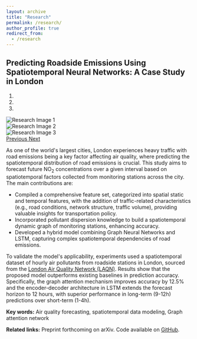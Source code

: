 ```yaml
---
layout: archive
title: "Research"
permalink: /research/
author_profile: true
redirect_from:
  - /research
---
```


<!-- {% include base_path %} -->

<!-- 研究项目标题 -->
<h2>Predicting Roadside Emissions Using Spatiotemporal Neural Networks: A Case Study in London</h2>

<!-- 轮播图部分 -->
<div id="researchCarousel" class="carousel slide" data-ride="carousel">
  <ol class="carousel-indicators">
    <li data-target="#researchCarousel" data-slide-to="0" class="active"></li>
    <li data-target="#researchCarousel" data-slide-to="1"></li>
    <li data-target="#researchCarousel" data-slide-to="2"></li>
  </ol>
  <div class="carousel-inner">
    <div class="carousel-item active">
      <img src="/research_1/img_1.png" class="d-block w-100" alt="Research Image 1">
    </div>
    <div class="carousel-item">
      <img src="/research_1/img_2.png" class="d-block w-100" alt="Research Image 2">
    </div>
    <div class="carousel-item">
      <img src="/research_1/img_3.png" class="d-block w-100" alt="Research Image 3">
    </div>
  </div>
  <a class="carousel-control-prev" href="#researchCarousel" role="button" data-slide="prev">
    <span class="carousel-control-prev-icon" aria-hidden="true"></span>
    <span class="sr-only">Previous</span>
  </a>
  <a class="carousel-control-next" href="#researchCarousel" role="button" data-slide="next">
    <span class="carousel-control-next-icon" aria-hidden="true"></span>
    <span class="sr-only">Next</span>
  </a>
</div>

<!-- 摘要部分 -->
<div class="research-summary">
  <p>As one of the world's largest cities, London experiences heavy traffic with road emissions being a key factor affecting air quality, where predicting the spatiotemporal distribution of road emissions is crucial. This study aims to forecast future NO<sub>2</sub> concentrations over a given interval based on spatiotemporal factors collected from monitoring stations across the city. The main contributions are:</p>

  <ul>
    <li>Compiled a comprehensive feature set, categorized into spatial static and temporal features, with the addition of traffic-related characteristics (e.g., road conditions, network structure, traffic volume), providing valuable insights for transportation policy.</li>
    <li>Incorporated pollutant dispersion knowledge to build a spatiotemporal dynamic graph of monitoring stations, enhancing accuracy.</li>
    <li>Developed a hybrid model combining Graph Neural Networks and LSTM, capturing complex spatiotemporal dependencies of road emissions.</li>
  </ul>

  <p>To validate the model's applicability, experiments used a spatiotemporal dataset of hourly air pollutants from roadside stations in London, sourced from the <a href="https://www.londonair.org.uk/london/asp/publicdetails.asp" target="_blank">London Air Quality Network (LAQN)</a>. Results show that the proposed model outperforms existing baselines in prediction accuracy. Specifically, the graph attention mechanism improves accuracy by 12.5% and the encoder-decoder architecture in LSTM extends the forecast horizon to 12 hours, with superior performance in long-term (9-12h) predictions over short-term (1-4h).</p>

  <!-- 关键词部分 -->
  <p><strong>Key words:</strong> Air quality forecasting, spatiotemporal data modeling, Graph attention network</p>

  <!-- 相关链接部分 -->
  <p><strong>Related links:</strong> Preprint forthcoming on arXiv. Code available on <a href="https://github.com/your-repo-link" target="_blank">GitHub</a>.</p>
</div>


<!-- Education
======
* Ph.D in Version Control Theory, GitHub University, 2018 (expected)
* M.S. in Jekyll, GitHub University, 2014
* B.S. in GitHub, GitHub University, 2012

Work experience
======
* Spring 2024: Academic Pages Collaborator
  * Github University
  * Duties includes: Updates and improvements to template
  * Supervisor: The Users

* Fall 2015: Research Assistant
  * Github University
  * Duties included: Merging pull requests
  * Supervisor: Professor Hub

* Summer 2015: Research Assistant
  * Github University
  * Duties included: Tagging issues
  * Supervisor: Professor Git
  
Skills
======
* Skill 1
* Skill 2
  * Sub-skill 2.1
  * Sub-skill 2.2
  * Sub-skill 2.3
* Skill 3 -->

<!-- Publications
======
  <ul>{% for post in site.publications reversed %}
    {% include archive-single-cv.html %}
  {% endfor %}</ul>
  
Talks
======
  <ul>{% for post in site.talks reversed %}
    {% include archive-single-talk-cv.html  %}
  {% endfor %}</ul>
  
Teaching
======
  <ul>{% for post in site.teaching reversed %}
    {% include archive-single-cv.html %}
  {% endfor %}</ul>
  
Service and leadership
======
* Currently signed in to 43 different slack teams -->
